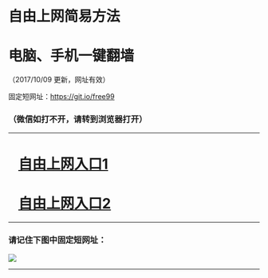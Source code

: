 ﻿# 自由上网简易方法

# 电脑、手机一键翻墙

（2017/10/09 更新，网址有效）

固定短网址：https://git.io/free99

### （微信如打不开，请转到浏览器打开）


***





# &nbsp;&nbsp; <a href="http://ft3268917412.fwq-tz-1001.info/fwqtz01.html?t=10090014652 " target="_blank">自由上网入口1</a>
# &nbsp;&nbsp; <a href="http://ft1601632130.fwq-tz-1002.info/fwqtz02.html?t=10090013383 " target="_blank">自由上网入口2</a>
***

### 请记住下图中固定短网址：

<img src="https://s3-us-west-2.amazonaws.com/fwq-1001/yjfq-20170905okok.png" /> 


***

